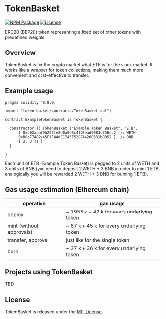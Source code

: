 # TokenBasket

[![NPM Package](https://img.shields.io/npm/v/token-basket.svg)](https://www.npmjs.org/package/token-basket)
[![License](https://img.shields.io/github/license/pedrycz/token-basket)](https://github.com/pedrycz/token-basket/blob/master/LICENSE)

ERC20 (BEP20) token representing a fixed set of other tokens with predefined weights.

## Overview

TokenBasket is for the crypto market what ETF is for the stock market. It works like a wrapper for token collections, making them much more convenient and cost-effective to transfer.

## Example usage

```solidity
pragma solidity ^0.8.0;

import "token-basket/contracts/TokenBasket.sol";

contract ExampleTokenBasket is TokenBasket {

  constructor () TokenBasket ("Example Token Basket", "ETB",
      [ 0xc02aaa39b223fe8d0a0e5c4f27ead9083c756cc2, // WETH
      0xB8c77482e45F1F44dE1745F52C74426C631bDD52 ], // BNB
      [ 2, 3 ]) {
  }

}
```

Each unit of ETB (Example Token Basket) is pegged to 2 units of WETH and 3 units of BNB (you need to deposit 2 WETH + 3 BNB in order to mint 1 ETB, analogically you will be rewarded 2 WETH + 3 BNB for burning 1 ETB).

## Gas usage estimation (Ethereum chain)

| operation | gas usage |
| --- | --- |
| deploy | ~ 1955 k + 42 k for every underlying token |
| mint (without approvals) | ~ 67 k + 45 k for every underlying token |
| transfer, approve | just like for the single token |
| burn | ~ 37 k + 36 k for every underlying token |

## Projects using TokenBasket

TBD

## License

TokenBasket is released under the [MIT License](https://github.com/pedrycz/token-basket/blob/master/LICENSE).
